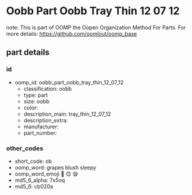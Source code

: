 # Oobb Part Oobb Tray Thin 12 07 12  

note: This is part of OOMP the Oopen Organization Method For Parts. For more details: https://github.com/oomlout/oomp_base

##  part details





### id
* oomp_id: oobb_part_oobb_tray_thin_12_07_12
  * classification: oobb
  * type: part
  * size: oobb
  * color: 
  * description_main: tray_thin_12_07_12
  * description_extra: 
  * manufacturer: 
  * part_number: 

### other_codes
* short_code: ob
* oomp_word: grapes blush sleepy
* oomp_word_emoji :grapes: :blush: :sleepy:
* md5_6_alpha: 7x5oq
* md5_6: cb020a